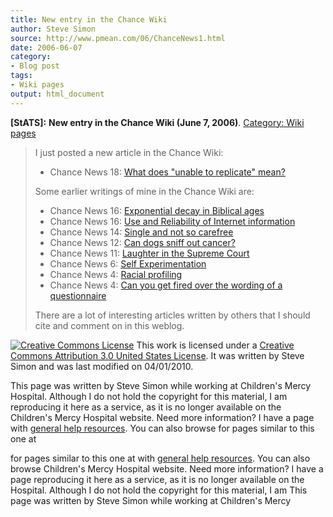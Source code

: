 ```yaml
---
title: New entry in the Chance Wiki
author: Steve Simon
source: http://www.pmean.com/06/ChanceNews1.html
date: 2006-06-07
category:
- Blog post
tags:
- Wiki pages
output: html_document
---
```

**[StATS]:** **New entry in the Chance Wiki (June 7,
2006)**. [Category: Wiki pages](../category/WikiPages.html)

> I just posted a new article in the Chance Wiki:
>
> -   Chance News 18: [What does \"unable to replicate\"
>     mean?](http://chance.dartmouth.edu/chancewiki/index.php/Chance_News_18#What_does_.22unable_to_replicate.22_mean.3F)
>
> Some earlier writings of mine in the Chance Wiki are:
>
> -   Chance News 16: [Exponential decay in Biblical
>     ages](http://chance.dartmouth.edu/chancewiki/index.php/Chance_News_16#Exponential_decay_in_Biblical_ages)
> -   Chance News 16: [Use and Reliability of Internet
>     information](http://chance.dartmouth.edu/chancewiki/index.php/Chance_News_16#Use_and_Reliability_of_Internet_information)
> -   Chance News 14: [Single and not so
>     carefree](http://chance.dartmouth.edu/chancewiki/index.php/Chance_News_14#Single_and_not_so_carefree)
> -   Chance News 12: [Can dogs sniff out
>     cancer?](http://chance.dartmouth.edu/chancewiki/index.php/Chance_News_12#Can_dogs_sniff_out_cancer.3F)
> -   Chance News 11: [Laughter in the Supreme
>     Court](http://chance.dartmouth.edu/chancewiki/index.php/Chance_News_11#Laughter_in_the_Supreme_Court)
> -   Chance News 6: [Self
>     Experimentation](http://chance.dartmouth.edu/chancewiki/index.php/Chance_News_6#Self_Experimentation)
> -   Chance News 4: [Racial
>     profiling](http://chance.dartmouth.edu/chancewiki/index.php/Chance_News_4#Racial_Profiling)
> -   Chance News 4: [Can you get fired over the wording of a
>     questionnaire](http://chance.dartmouth.edu/chancewiki/index.php/Chance_News_4#Can_you_get_fired_over_the_wording_of_a_questionnaire.3F)
>
> There are a lot of interesting articles written by others that I
> should cite and comment on in this weblog.

[![Creative Commons
License](http://i.creativecommons.org/l/by/3.0/us/80x15.png)](http://creativecommons.org/licenses/by/3.0/us/)
This work is licensed under a [Creative Commons Attribution 3.0 United
States License](http://creativecommons.org/licenses/by/3.0/us/). It was
written by Steve Simon and was last modified on 04/01/2010.

This page was written by Steve Simon while working at Children\'s Mercy
Hospital. Although I do not hold the copyright for this material, I am
reproducing it here as a service, as it is no longer available on the
Children\'s Mercy Hospital website. Need more information? I have a page
with [general help resources](../GeneralHelp.html). You can also browse
for pages similar to this one at
<!---More--->
for pages similar to this one at
with [general help resources](../GeneralHelp.html). You can also browse
Children\'s Mercy Hospital website. Need more information? I have a page
reproducing it here as a service, as it is no longer available on the
Hospital. Although I do not hold the copyright for this material, I am
This page was written by Steve Simon while working at Children\'s Mercy

<!---Do not use
**[StATS]:** **New entry in the Chance Wiki (June 7,
This page was written by Steve Simon while working at Children\'s Mercy
Hospital. Although I do not hold the copyright for this material, I am
reproducing it here as a service, as it is no longer available on the
Children\'s Mercy Hospital website. Need more information? I have a page
with [general help resources](../GeneralHelp.html). You can also browse
for pages similar to this one at
--->

